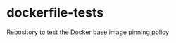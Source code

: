 # dockerfile-tests

Repository to test the Docker base image pinning policy
 
 
 
    
     
   
  
